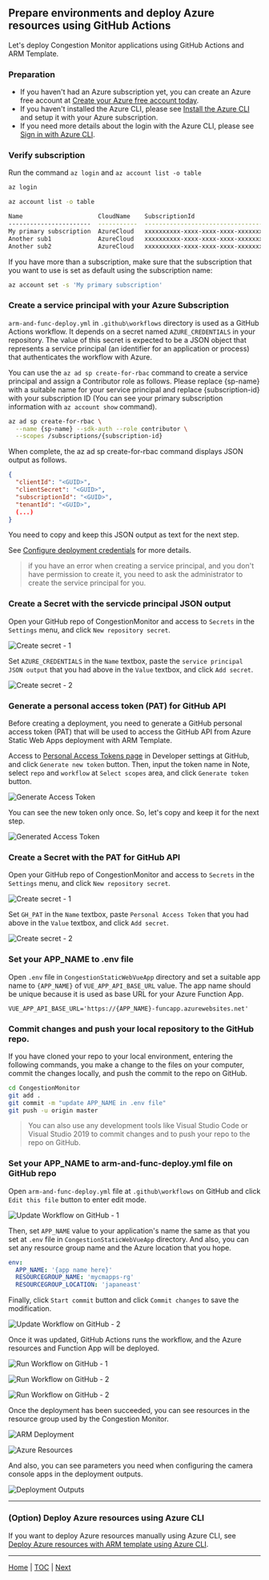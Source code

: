 ## Prepare environments and deploy Azure resources using GitHub Actions

Let's deploy Congestion Monitor applications using GitHub Actions and ARM Template.

### Preparation

- If you haven't had an Azure subscription yet, you can create an Azure free account at [Create your Azure free account today](https://azure.microsoft.com/en-us/free/).
- If you haven't installed the Azure CLI, please see [Install the Azure CLI](https://docs.microsoft.com/en-us/cli/azure/install-azure-cli?view=azure-cli-latest) and setup it with your Azure subscription.
- If you need more details about the login with the Azure CLI, please see [Sign in with Azure CLI](https://docs.microsoft.com/en-us/cli/azure/authenticate-azure-cli?view=azure-cli-latest).

### Verify subscription

Run the command `az login` and `az account list -o table`
```sh
az login

az account list -o table

Name                     CloudName    SubscriptionId                        State    IsDefault
-----------------------  -----------  ------------------------------------  -------  -----------
My primary subscription  AzureCloud   xxxxxxxxxx-xxxx-xxxx-xxxx-xxxxxxxxxx  Enabled  True
Another sub1             AzureCloud   xxxxxxxxxx-xxxx-xxxx-xxxx-xxxxxxxxxx  Enabled  False
Another sub2             AzureCloud   xxxxxxxxxx-xxxx-xxxx-xxxx-xxxxxxxxxx  Enabled  False
```

If you have more than a subscription, make sure that the subscription that you want to use is set as default using the subscription name:

```sh
az account set -s 'My primary subscription'
```

### Create a service principal with your Azure Subscription

`arm-and-func-deploy.yml` in `.github\workflows` directory is used as a GitHub Actions workflow. It depends on a secret named `AZURE_CREDENTIALS` in your repository. The value of this secret is expected to be a JSON object that represents a service principal (an identifier for an application or process) that authenticates the workflow with Azure.

You can use the `az ad sp create-for-rbac` command to create a service principal and assign a Contributor role as follows. Please replace {sp-name} with a suitable name for your service principal and replace {subscription-id} with your subscription ID (You can see your primary subscription information with `az account show` command).

```sh
az ad sp create-for-rbac \
  --name {sp-name} --sdk-auth --role contributor \
  --scopes /subscriptions/{subscription-id}
```

When complete, the az ad sp create-for-rbac command displays JSON output as follows.

```json
{
  "clientId": "<GUID>",
  "clientSecret": "<GUID>",
  "subscriptionId": "<GUID>",
  "tenantId": "<GUID>",
  (...)
}
```

You need to copy and keep this JSON output as text for the next step.

See [Configure deployment credentials](https://github.com/marketplace/actions/azure-login#configure-deployment-credentials) for more details.

> if you have an error when creating a service principal, and you don't have permission to create it, you need to ask the administrator to create the service principal for you.

### Create a Secret with the servicde principal JSON output

Open your GitHub repo of CongestionMonitor and access to `Secrets` in the `Settings` menu, and click `New repository secret`.

![Create secret - 1](Images/cm_gh_secret.png)

Set `AZURE_CREDENTIALS` in the `Name` textbox, paste the `service principal JSON output` that you had above in the `Value` textbox, and click `Add secret`.

![Create secret - 2](Images/cm_gh_secret4.png)

### Generate a personal access token (PAT) for GitHub API

Before creating a deployment, you need to generate a GitHub personal access token (PAT) that will be used to access the GitHub API from Azure Static Web Apps deployment with ARM Template.

Access to [Personal Access Tokens page](https://github.com/settings/tokens) in Developer settings at GitHub, and click `Generate new token` button. Then, input the token name in Note, select `repo` and `workflow` at `Select scopes` area, and click `Generate token` button.

![Generate Access Token](Images/cm_gh_pat.png)

You can see the new token only once. So, let's copy and keep it for the next step.

![Generated Access Token](Images/cm_gh_pat2.png)

### Create a Secret with the PAT for GitHub API

Open your GitHub repo of CongestionMonitor and access to `Secrets` in the `Settings` menu, and click `New repository secret`.

![Create secret - 1](Images/cm_gh_secret.png)

Set `GH_PAT` in the `Name` textbox, paste `Personal Access Token` that you had above in the `Value` textbox, and click `Add secret`.

![Create secret - 2](Images/cm_gh_secret3.png)

### Set your APP_NAME to .env file

Open `.env` file in `CongestionStaticWebVueApp` directory and set a suitable app name to `{APP_NAME}` of `VUE_APP_API_BASE_URL` value. The app name should be unique because it is used as base URL for your Azure Function App.

```text
VUE_APP_API_BASE_URL='https://{APP_NAME}-funcapp.azurewebsites.net'
```

### Commit changes and push your local repository to the GitHub repo.

If you have cloned your repo to your local environment, entering the following commands, you make a change to the files on your computer, commit the changes locally, and push the commit to the repo on GitHub.

```sh
cd CongestionMonitor
git add .
git commit -m "update APP_NAME in .env file"
git push -u origin master
```

> You can also use any development tools like Visual Studio Code or Visual Studio 2019 to commit changes and to push your repo to the repo on GitHub.

### Set your APP_NAME to arm-and-func-deploy.yml file on GitHub repo

Open `arm-and-func-deploy.yml` file at `.github\workflows` on GitHub and click `Edit this file` button to enter edit mode.

![Update Workflow on GitHub - 1](Images/cm_gh_updateworkflow.png)

Then, set `APP_NAME` value to your application's name the same as that you set at `.env` file in `CongestionStaticWebVueApp` directory. And also, you can set any resource group name and the Azure location that you hope.

```yml
env:
  APP_NAME: '{app name here}'
  RESOURCEGROUP_NAME: 'mycmapps-rg'
  RESOURCEGROUP_LOCATION: 'japaneast'
```

Finally, click `Start commit` button and click `Commit changes` to save the modification.

![Update Workflow on GitHub - 2](Images/cm_gh_updateworkflow2.png)

Once it was updated, GitHub Actions runs the workflow, and the Azure resources and Function App will be deployed.

![Run Workflow on GitHub - 1](Images/cm_run_actions.png)

![Run Workflow on GitHub - 2](Images/cm_run_actions2.png)

![Run Workflow on GitHub - 2](Images/cm_run_actions3.png)

Once the deployment has been succeeded, you can see resources in the resource group used by the Congestion Monitor.

![ARM Deployment](Images/cm_deployment.png)

![Azure Resources](Images/cm_resources.png)

And also, you can see parameters you need when configuring the camera console apps in the deployment outputs.

![Deployment Outputs](Images/cm_deployment_outputs.png)

---
### (Option) Deploy Azure resources using Azure CLI

If you want to deploy Azure resources manually using Azure CLI, see [Deploy Azure resources with ARM template using Azure CLI](deploy-with-arm-template.md).

---
[Home](https://github.com/chack411/CongestionMonitor) | [TOC](https://github.com/chack411/CongestionMonitor#deploy-and-run-with-this-repo-using-azure-cli-and-github-actions) | [Next](build-camera-console-app.md)
